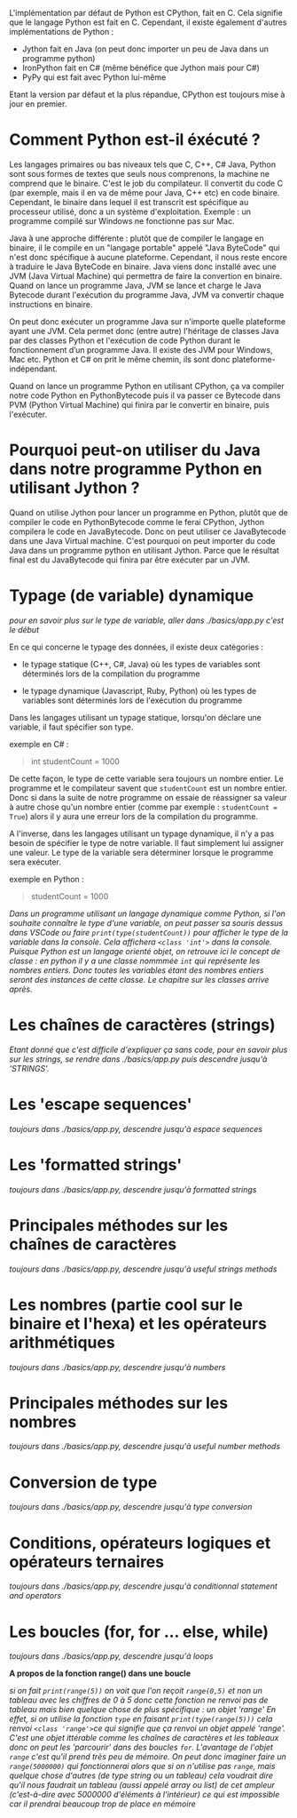 L'implémentation par défaut de Python est CPython, fait en C. Cela signifie que le langage Python est fait en C. Cependant, il existe également d'autres implémentations de Python :

-   Jython fait en Java (on peut donc importer un peu de Java dans un programme python)
-   IronPython fait en C# (même bénéfice que Jython mais pour C#)
-   PyPy qui est fait avec Python lui-même

Etant la version par défaut et la plus répandue, CPython est toujours mise à jour en premier.

# Comment Python est-il éxécuté ?

Les langages primaires ou bas niveaux tels que C, C++, C# Java, Python sont sous formes de textes que seuls nous comprenons, la machine ne comprend que le binaire. C'est le job du compilateur. Il convertit du code C (par exemple, mais il en va de même pour Java, C++ etc) en code binaire. Cependant, le binaire dans lequel il est transcrit est spécifique au processeur utilisé, donc a un système d'exploitation. Exemple : un programme compilé sur Windows ne fonctionne pas sur Mac.

Java à une approche différente : plutôt que de compiler le langage en binaire, il le compile en un "langage portable" appelé "Java ByteCode" qui n'est donc spécifique à aucune plateforme. Cependant, il nous reste encore à traduire le Java ByteCode en binaire. Java viens donc installé avec une JVM (Java Virtual Machine) qui permettra de faire la convertion en binaire. Quand on lance un programme Java, JVM se lance et charge le Java Bytecode durant l'exécution du programme Java, JVM va convertir chaque instructions en binaire.

On peut donc exécuter un programme Java sur n'importe quelle plateforme ayant une JVM. Cela permet donc (entre autre) l'héritage de classes Java par des classes Python et l'exécution de code Python durant le fonctionnement d’un programme Java. Il existe des JVM pour Windows, Mac etc. Python et C# on prit le même chemin, ils sont donc plateforme-indépendant.

Quand on lance un programme Python en utilisant CPython, ça va compiler notre code Python en PythonBytecode puis il va passer ce Bytecode dans PVM (Python Virtual Machine) qui finira par le convertir en binaire, puis l'exécuter.

# Pourquoi peut-on utiliser du Java dans notre programme Python en utilisant Jython ?

Quand on utilise Jython pour lancer un programme en Python, plutôt que de compiler le code en PythonBytecode comme le ferai CPython, Jython compilera le code en JavaBytecode. Donc on peut utiliser ce JavaBytecode dans une Java Virtual machine. C'est pourquoi on peut importer du code Java dans un programme python en utilisant Jython. Parce que le résultat final est du JavaBytecode qui finira par être exécuter par un JVM.

# Typage (de variable) dynamique

_pour en savoir plus sur le type de variable, aller dans ./basics/app.py c'est le début_

En ce qui concerne le typage des données, il existe deux catégories :

-   le typage statique (C++, C#, Java) où les types de variables sont déterminés lors de la compilation du programme

-   le typage dynamique (Javascript, Ruby, Python) où les types de variables sont déterminés lors de l'exécution du programme

Dans les langages utilisant un typage statique, lorsqu'on déclare une variable, il faut spécifier son type.

exemple en C# :

> int studentCount = 1000

De cette façon, le type de cette variable sera toujours un nombre entier. Le programme et le compilateur savent que `studentCount` est un nombre entier. Donc si dans la suite de notre programme on essaie de réassigner sa valeur à autre chose qu'un nombre entier (comme par exemple : `studentCount = True`) alors il y aura une erreur lors de la compilation du programme.

A l'inverse, dans les langages utilisant un typage dynamique, il n'y a pas besoin de spécifier le type de notre variable. Il faut simplement lui assigner une valeur. Le type de la variable sera déterminer lorsque le programme sera exécuter.

exemple en Python :

> studentCount = 1000

_Dans un programme utilisant un langage dynamique comme Python, si l'on souhaite connaître le type d'une variable, on peut passer sa souris dessus dans VSCode ou faire `print(type(studentCount))` pour afficher le type de la variable dans la console. Cela affichera `<class 'int'>` dans la console. Puisque Python est un langage orienté objet, on retrouve ici le concept de classe : en python il y a une classe nommmée `int` qui représente les nombres entiers. Donc toutes les variables étant des nombres entiers seront des instances de cette classe. Le chapitre sur les classes arrive après._

# Les chaînes de caractères (strings)

_Etant donné que c'est difficile d'expliquer ça sans code, pour en savoir plus sur les strings, se rendre dans ./basics/app.py puis descendre jusqu'à 'STRINGS'._

# Les 'escape sequences'

_toujours dans ./basics/app.py, descendre jusqu'à espace sequences_

# Les 'formatted strings'

_toujours dans ./basics/app.py, descendre jusqu'à formatted strings_

# Principales méthodes sur les chaînes de caractères

_toujours dans ./basics/app.py, descendre jusqu'à useful strings methods_

# Les nombres (partie cool sur le binaire et l'hexa) et les opérateurs arithmétiques

_toujours dans ./basics/app.py, descendre jusqu'à numbers_

# Principales méthodes sur les nombres

_toujours dans ./basics/app.py, descendre jusqu'à useful number methods_

# Conversion de type

_toujours dans ./basics/app.py, descendre jusqu'à type conversion_

# Conditions, opérateurs logiques et opérateurs ternaires

_toujours dans ./basics/app.py, descendre jusqu'à conditionnal statement and operators_

# Les boucles (for, for ... else, while)

_toujours dans ./basics/app.py, descendre jusqu'à loops_


__A propos de la fonction range() dans une boucle__

_si on fait `print(range(5))` on voit que l'on reçoit `range(0,5)` et non un tableau avec les chiffres de 0 à 5 donc cette fonction ne renvoi pas de tableau mais bien quelque chose de plus spécifique : un objet 'range' En effet, si on utilise la fonction `type` en faisant `print(type(range(5)))` cela renvoi `<class 'range'>`ce qui signifie que ça renvoi un objet appelé 'range'. C'est une objet ittérable comme les chaînes de caractères et les tableaux donc on peut les 'parcourir' dans des boucles `for`. L'avantage de l'objet `range` c'est qu'il prend très peu de mémoire. On peut donc imaginer faire un `range(5000000)` qui fonctionnerai alors que si on n'utilise pas `range`, mais quelque chose d'autres (de type string ou un tableau) cela voudrait dire qu'il nous faudrait un tableau (aussi appelé array ou list) de cet ampleur (c'est-à-dire avec 5000000 d'éléments à l'intérieur) ce qui est impossible car il prendrai beaucoup trop de place en mémoire_










